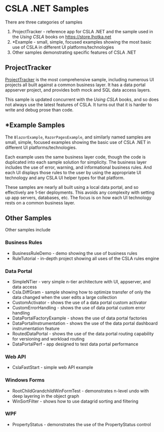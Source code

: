 # CSLA .NET Samples

There are three categories of samples

1. ProjectTracker - reference app for CSLA .NET and the sample used in the *Using CSLA* books on https://store.lhotka.net
2. *Example - small, simple, focused examples showing the most basic use of CSLA in different UI platforms/technologies
3. Other samples demonstrating specific features of CSLA .NET

## ProjectTracker

[ProjectTracker](https://github.com/MarimerLLC/csla/tree/master/Samples/ProjectTracker) is the most comprehensive sample, including numerous UI projects all built against a common business layer. It has a data portal appserver project, and provides both mock and SQL data access layers.

This sample is updated concurrent with the *Using CSLA* books, and so does not always use the latest features of CSLA. It turns out that it is harder to write and debug prose than code.

## *Example Samples

The `BlazorExample`, `RazorPagesExample`, and similarly named samples are small, simple, focused examples showing the basic use of CSLA .NET in different UI platforms/technologies.

Each example uses the same business layer code, though the code is duplicated into each sample solution for simplicity. The business layer includes the use of error, warning, and informational business rules. And each UI displays those rules to the user by using the appropriate UI technology and any CSLA UI helper types for that platform.

These samples are nearly all built using a local data portal, and so effectively are 1-tier deployments. This avoids any complexity with setting up app servers, databases, etc. The focus is on how each UI technology rests on a common business layer.

## Other Samples

Other samples include

### Business Rules
* BusinessRuleDemo - demo showing the use of business rules
* RuleTutorial - in-depth project showing all uses of the CSLA rules engine

### Data Portal

* SimpleNTier - very simple n-tier architecture with UI, appserver, and data access
* Csla.DiffGram - sample showing how to optimize transfer of only the data changed when the user edits a large collection
* CustomActivator - shows the use of a data portal custom activator
* CustomErrorHandling - shows the use of data portal custom error handling
* DataPortalFactoryExample - shows the use of data portal factories
* DataPortalInstrumentation - shows the use of the data portal dashboard instrumentation feature
* RoutedDataPortal - shows the use of the data portal routing capability for versioning and workload routing
* DataPortalPerf - app designed to test data portal performance

### Web API

* CslaFastStart - simple web API example

### Windows Forms

* RootChildGrandchildWinFormTest - demonstrates n-level undo with deep layering in the object graph
* WinSortFilter - shows how to use datagrid sorting and filtering

### WPF

* PropertyStatus - demonstrates the use of the PropertyStatus control
